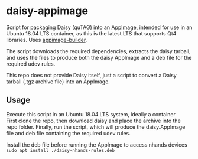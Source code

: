 # daisy-appimage

Script for packaging Daisy (quTAG) into an [AppImage](https://github.com/AppImage), intended for use in an Ubuntu 18.04 LTS container, as this is the latest LTS that supports Qt4 libraries. Uses [appimage-builder](https://github.com/AppImageCrafters/appimage-builder/).

The script downloads the required dependencies, extracts the daisy tarball, and uses the files to produce both the daisy AppImage and a deb file for the required udev rules.

This repo does not provide Daisy itself, just a script to convert a Daisy tarball (.tgz archive file) into an AppImage.

## Usage
Execute this script in an Ubuntu 18.04 LTS system, ideally a container\
First clone the repo, then download daisy and place the archive into the repo folder. Finally, run the script, which will produce the daisy.AppImage file and deb file containing the required udev rules.

Install the deb file before running the AppImage to access nhands devices\
`sudo apt install ./daisy-nhands-rules.deb`